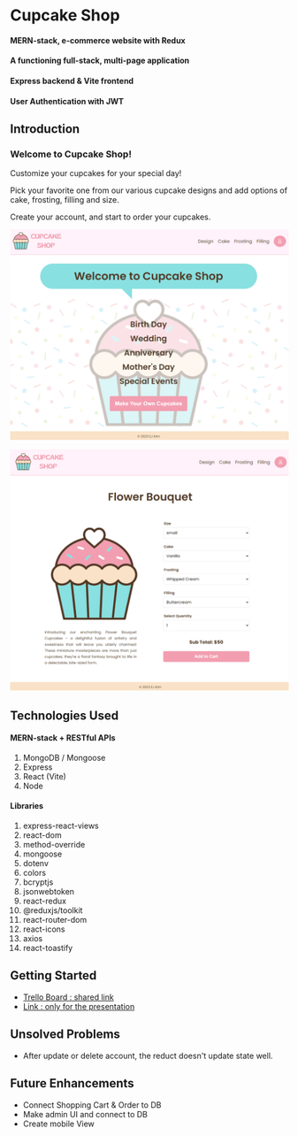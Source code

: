 # Cupcake Shop
#### MERN-stack, e-commerce website with Redux
#### A functioning full-stack, multi-page application
#### Express backend & Vite frontend
#### User Authentication with JWT

## Introduction

### Welcome to Cupcake Shop!

Customize your cupcakes for your special day!

Pick your favorite one from our various cupcake designs and add options of cake, frosting, filling and size.

Create your account, and start to order your cupcakes. 


![cupcakeshop,home](/frontend/src/assets/home.png)

![cupcakeshop,item-detail](/frontend/src/assets/item-detail.png)

## Technologies Used

#### MERN-stack + RESTful APIs
1. MongoDB / Mongoose
2. Express
3. React (Vite)
4. Node

#### Libraries
1. express-react-views
2. react-dom 
3. method-override 
4. mongoose 
5. dotenv  
6. colors 
7. bcryptjs 
8. jsonwebtoken 
10. react-redux 
11. @reduxjs/toolkit 
12. react-router-dom 
13. react-icons 
14. axios 
15. react-toastify

## Getting Started
* [Trello Board : shared link](https://trello.com/invite/b/7JnV79GX/ATTI104d9557d4232b9a22eee497b7d94956A3AC36EA/cupcake-shop-mern-project)
* [Link : only for the presentation](http://localhost:3031/)


## Unsolved Problems
* After update or delete account, the reduct doesn't update state well.

## Future Enhancements
* Connect Shopping Cart & Order to DB
* Make admin UI and connect to DB
* Create mobile View